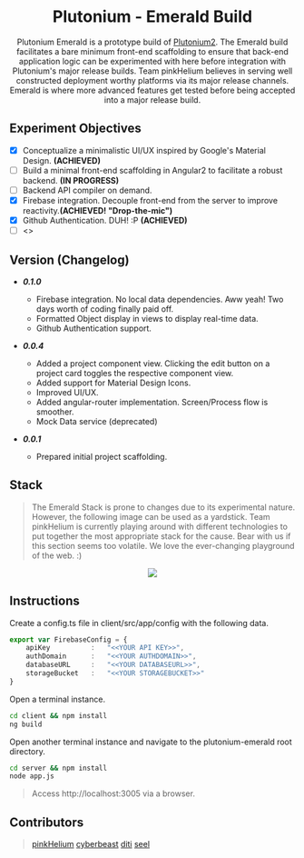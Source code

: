 <p align="center">
  <h1 align="center">Plutonium - Emerald Build</h1>
  <p align="center">Plutonium Emerald is a prototype build of <a href="https://github.com/pinkhelium/plutonium2">Plutonium2</a>. The Emerald build facilitates a bare minimum front-end scaffolding to ensure that back-end application logic can be experimented with here before integration with Plutonium's major release builds. Team pinkHelium believes in serving well constructed deployment worthy platforms via its major release channels. Emerald is where more advanced features get tested before being accepted into a major release build.</p>
</p>

## Experiment Objectives
- [x] Conceptualize a minimalistic UI/UX inspired by Google's Material Design. **(ACHIEVED)**
- [ ] Build a minimal front-end scaffolding in Angular2 to facilitate a robust backend. **(IN PROGRESS)**
- [ ] Backend API compiler on demand.
- [x] Firebase integration. Decouple front-end from the server to improve reactivity.**(ACHIEVED! "Drop-the-mic")**
- [x] Github Authentication. DUH! :P **(ACHIEVED)**
- [ ] <<ADD MORE>>

## Version (Changelog)
* ***0.1.0***
    * Firebase integration. No local data dependencies. Aww yeah! Two days worth of coding finally paid off.
    * Formatted Object display in views to display real-time data.
    * Github Authentication support.
* ***0.0.4***
    * Added a project component view. Clicking the edit button on a project card toggles the respective component view.
    * Added support for Material Design Icons.
    * Improved UI/UX.
    * Added angular-router implementation. Screen/Process flow is smoother.
    * Mock Data service (deprecated)

* ***0.0.1*** 
    *  Prepared initial project scaffolding.

## Stack
> The Emerald Stack is prone to changes due to its experimental nature. However, the following image can be used as a yardstick. Team pinkHelium is currently playing around with different technologies to put together the most appropriate stack for the cause. Bear with us if this section seems too volatile. We love the ever-changing playground of the web. :)

<p align="center">
    <img src="https://docs.google.com/drawings/d/1yV-FcNkknzPuRIybjUT3yKvG6EuWBVnZgJvsuGoHgD0/pub?w=586&h=451">
</p>

## Instructions
Create a config.ts file in client/src/app/config with the following data.
```ts
export var FirebaseConfig = {
    apiKey          :   "<<YOUR API KEY>>",
    authDomain      :   "<<YOUR AUTHDOMAIN>>",
    databaseURL     :   "<<YOUR DATABASEURL>>",
    storageBucket   :   "<<YOUR STORAGEBUCKET>>"
}
```

Open a terminal instance.
```bash
cd client && npm install
ng build
```

Open another terminal instance and navigate to the plutonium-emerald root directory.
```bash
cd server && npm install
node app.js
```

> Access http://localhost:3005 via a browser.

## Contributors
> [pinkHelium][pinkHelium_Members]
> [cyberbeast][cyberbeast]
> [diti][diti]
> [seel][seel]



[pinkHelium_Members]: https://github.com/orgs/pinkhelium/people
[Plutonium2]: https://github.com/pinkhelium/plutonium2
[cyberbeast]: https://github.com/cyberbeast
[seel]: https://github.com/abinavseelan
[diti]: https://github.com/rheaditi

